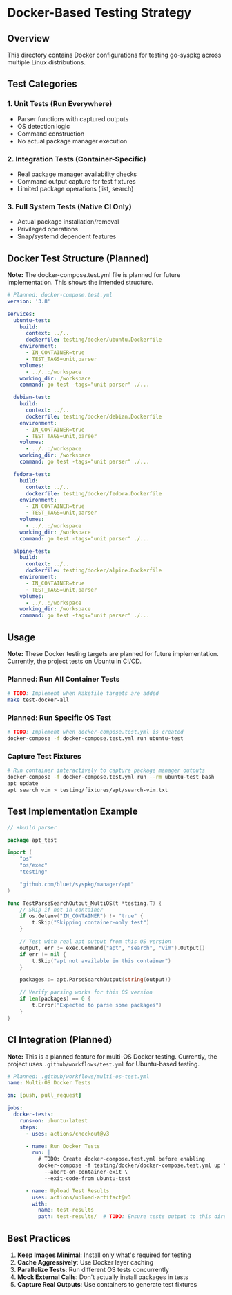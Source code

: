 # Docker-Based Testing Strategy

## Overview

This directory contains Docker configurations for testing go-syspkg across multiple Linux distributions.

## Test Categories

### 1. Unit Tests (Run Everywhere)
- Parser functions with captured outputs
- OS detection logic
- Command construction
- No actual package manager execution

### 2. Integration Tests (Container-Specific)
- Real package manager availability checks
- Command output capture for test fixtures
- Limited package operations (list, search)

### 3. Full System Tests (Native CI Only)
- Actual package installation/removal
- Privileged operations
- Snap/systemd dependent features

## Docker Test Structure (Planned)

**Note:** The docker-compose.test.yml file is planned for future implementation. This shows the intended structure.

```yaml
# Planned: docker-compose.test.yml
version: '3.8'

services:
  ubuntu-test:
    build:
      context: ../..
      dockerfile: testing/docker/ubuntu.Dockerfile
    environment:
      - IN_CONTAINER=true
      - TEST_TAGS=unit,parser
    volumes:
      - ../..:/workspace
    working_dir: /workspace
    command: go test -tags="unit parser" ./...

  debian-test:
    build:
      context: ../..
      dockerfile: testing/docker/debian.Dockerfile
    environment:
      - IN_CONTAINER=true
      - TEST_TAGS=unit,parser
    volumes:
      - ../..:/workspace
    working_dir: /workspace
    command: go test -tags="unit parser" ./...

  fedora-test:
    build:
      context: ../..
      dockerfile: testing/docker/fedora.Dockerfile
    environment:
      - IN_CONTAINER=true
      - TEST_TAGS=unit,parser
    volumes:
      - ../..:/workspace
    working_dir: /workspace
    command: go test -tags="unit parser" ./...

  alpine-test:
    build:
      context: ../..
      dockerfile: testing/docker/alpine.Dockerfile
    environment:
      - IN_CONTAINER=true
      - TEST_TAGS=unit,parser
    volumes:
      - ../..:/workspace
    working_dir: /workspace
    command: go test -tags="unit parser" ./...
```

## Usage

**Note:** These Docker testing targets are planned for future implementation. Currently, the project tests on Ubuntu in CI/CD.

### Planned: Run All Container Tests
```bash
# TODO: Implement when Makefile targets are added
make test-docker-all
```

### Planned: Run Specific OS Test
```bash
# TODO: Implement when docker-compose.test.yml is created
docker-compose -f docker-compose.test.yml run ubuntu-test
```

### Capture Test Fixtures
```bash
# Run container interactively to capture package manager outputs
docker-compose -f docker-compose.test.yml run --rm ubuntu-test bash
apt update
apt search vim > testing/fixtures/apt/search-vim.txt
```

## Test Implementation Example

```go
// +build parser

package apt_test

import (
    "os"
    "os/exec"
    "testing"

    "github.com/bluet/syspkg/manager/apt"
)

func TestParseSearchOutput_MultiOS(t *testing.T) {
    // Skip if not in container
    if os.Getenv("IN_CONTAINER") != "true" {
        t.Skip("Skipping container-only test")
    }

    // Test with real apt output from this OS version
    output, err := exec.Command("apt", "search", "vim").Output()
    if err != nil {
        t.Skip("apt not available in this container")
    }

    packages := apt.ParseSearchOutput(string(output))

    // Verify parsing works for this OS version
    if len(packages) == 0 {
        t.Error("Expected to parse some packages")
    }
}
```

## CI Integration (Planned)

**Note:** This is a planned feature for multi-OS Docker testing. Currently, the project uses `.github/workflows/test.yml` for Ubuntu-based testing.

```yaml
# Planned: .github/workflows/multi-os-test.yml
name: Multi-OS Docker Tests

on: [push, pull_request]

jobs:
  docker-tests:
    runs-on: ubuntu-latest
    steps:
      - uses: actions/checkout@v3

      - name: Run Docker Tests
        run: |
          # TODO: Create docker-compose.test.yml before enabling
          docker-compose -f testing/docker/docker-compose.test.yml up \
            --abort-on-container-exit \
            --exit-code-from ubuntu-test

      - name: Upload Test Results
        uses: actions/upload-artifact@v3
        with:
          name: test-results
          path: test-results/  # TODO: Ensure tests output to this directory
```

## Best Practices

1. **Keep Images Minimal**: Install only what's required for testing
2. **Cache Aggressively**: Use Docker layer caching
3. **Parallelize Tests**: Run different OS tests concurrently
4. **Mock External Calls**: Don't actually install packages in tests
5. **Capture Real Outputs**: Use containers to generate test fixtures
